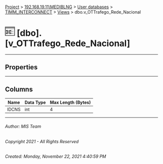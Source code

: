 #### 

[Project](../../../../index.md) > [192.168.19.11\\MEDIBLNG](../../../index.md) > [User databases](../../index.md) > [TIMM_INTERCONNECT](../index.md) > [Views](Views.md) > dbo.v_OTTrafego_Rede_Nacional

# ![Views](../../../../Images/View32.png) [dbo].[v_OTTrafego_Rede_Nacional]

---

## <a name="#properties"></a>Properties



---

## <a name="#columns"></a>Columns

| Name | Data Type | Max Length (Bytes) |
|---|---|---|
| IDCNS | int | 4 |


---

###### Author:  MIS Team

###### Copyright 2021 - All Rights Reserved

###### Created: Monday, November 22, 2021 4:40:59 PM

